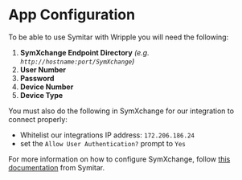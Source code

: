 ﻿# App Configuration

To be able to use Symitar with Wripple you will need the following:

1. **SymXchange Endpoint Directory** *(e.g. `http://hostname:port/SymXchange`)*
2. **User Number**
3. **Password**
4. **Device Number**
5. **Device Type**

You must also do the following in SymXchange for our integration to connect properly:

 - Whitelist our integrations IP address: `172.206.186.24`
 - set the `Allow User Authentication?` prompt to `Yes`

For more information on how to configure SymXchange, follow [this documentation](https://jackhenry.dev/symxchange-api-docs/installation-and-configuration/) from Symitar.
